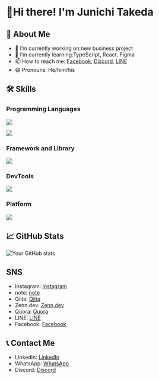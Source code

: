 # 👋Hi there! I'm Junichi Takeda

## 👤 About Me
- 🔭 I’m currently working on:new business project
- 🌱 I’m currently learning:TypeScript, React, Figma
- 📫 How to reach me: [Facebook](https://www.facebook.com/ochtum18?locale=ja_JP), [Discord](https://discord.com/users/544655741626351616), [LINE](https://line.me/ti/p/KaTvFcbhCR)
- 😄 Pronouns: He/him/his  

## 🛠 Skills
### Programming Languages
![](https://skillicons.dev/icons?i=cs,php,js,ts,html,css)

![](https://github-readme-stats.vercel.app/api/top-langs?username=ochtum&show_icons=true&locale=en&layout=compact)

### Framework and Library
![](https://skillicons.dev/icons?i=dotnet,nodejs,react,sass,tailwind,vite)

### DevTools
![](https://skillicons.dev/icons?i=powershell,postman,git,github,visualstudio,wordpress,selenium,nginx,figma,ai)

### Platform
![](https://skillicons.dev/icons?i=azure,gcp,aws,cloudflare,windows,linux,ubuntu,docker,mysql)

## 📈 GitHub Stats
![Your GitHub stats](https://github-readme-stats.vercel.app/api?username=ochtum&show_icons=true&theme=radical&include_all_commits=true)

## SNS
- Instagram: [Instagram](https://www.instagram.com/ochtum18/)
- note: [note](https://note.com/ochtum)
- Qiita: [Qiita](https://qiita.com/ochtum)
- Zenn.dev: [Zenn.dev](https://zenn.dev/ochtum)
- Quora: [Quora](https://jp.quora.com/profile/Junichi-Takeda-1)
- LINE: [LINE](https://line.me/ti/p/KaTvFcbhCR)
- Facebook: [Facebook](https://www.facebook.com/ochtum18?locale=ja_JP)

## 📞 Contact Me
- LinkedIn: [LinkedIn](https://www.linkedin.com/in/ochtum)
- WhatsApp: [WhatsApp](https://wa.me/819044285643)
- Discord: [Discord](https://discord.com/users/544655741626351616)


